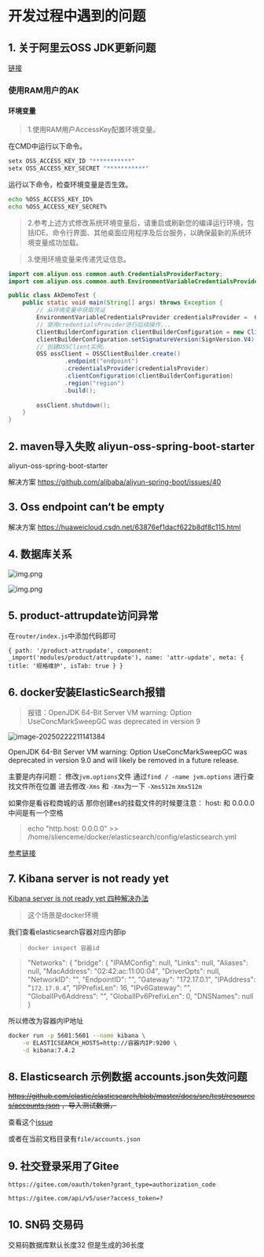 
# 开发过程中遇到的问题

## 1. 关于阿里云OSS JDK更新问题
[链接](https://help.aliyun.com/zh/oss/developer-reference/oss-java-configure-access-credentials?spm=a2c4g.11186623.0.0.df1564fe8OHAaY#0cf90ff8b28eg)

### 使用RAM用户的AK

#### 环境变量

> 1.使用RAM用户AccessKey配置环境变量。

在CMD中运行以下命令。
```bash
setx OSS_ACCESS_KEY_ID "***********"
setx OSS_ACCESS_KEY_SECRET "***********"
```

运行以下命令，检查环境变量是否生效。
```bash
echo %OSS_ACCESS_KEY_ID%
echo %OSS_ACCESS_KEY_SECRET%
```
>2.参考上述方式修改系统环境变量后，请重启或刷新您的编译运行环境，包括IDE、命令行界面、其他桌面应用程序及后台服务，以确保最新的系统环境变量成功加载。

>3.使用环境变量来传递凭证信息。

```java
import com.aliyun.oss.common.auth.CredentialsProviderFactory;
import com.aliyun.oss.common.auth.EnvironmentVariableCredentialsProvider;

public class AkDemoTest {
    public static void main(String[] args) throws Exception {
        // 从环境变量中获取凭证
        EnvironmentVariableCredentialsProvider credentialsProvider =  CredentialsProviderFactory.newEnvironmentVariableCredentialsProvider();
        // 使用credentialsProvider进行后续操作...
        ClientBuilderConfiguration clientBuilderConfiguration = new ClientBuilderConfiguration();
        clientBuilderConfiguration.setSignatureVersion(SignVersion.V4);   
        // 创建OSSClient实例。
        OSS ossClient = OSSClientBuilder.create()
                .endpoint("endpoint")
                .credentialsProvider(credentialsProvider)
                .clientConfiguration(clientBuilderConfiguration)
                .region("region")
                .build();
                
        ossClient.shutdown();
    }
}
```

## 2. maven导入失败 aliyun-oss-spring-boot-starter

aliyun-oss-spring-boot-starter

解决方案 https://github.com/alibaba/aliyun-spring-boot/issues/40


## 3. Oss endpoint can‘t be empty

解决方案 https://huaweicloud.csdn.net/63876ef1dacf622b8df8c115.html


## 4. 数据库关系
![img.png](/docs/image/db1.png)

![img.png](/docs/image/db2.png)

## 5. product-attrupdate访问异常

在`router/index.js`中添加代码即可

```
{ path: '/product-attrupdate', component: _import('modules/product/attrupdate'), name: 'attr-update', meta: { title: '规格维护', isTab: true } }
```

## 6. docker安装ElasticSearch报错

> 报错：OpenJDK 64-Bit Server VM warning: Option UseConcMarkSweepGC was deprecated in version 9

![image-20250222211141384](image/image-20250222211141384.png)

OpenJDK 64-Bit Server VM warning: Option UseConcMarkSweepGC was deprecated in version 9.0 and will likely be removed in a future release.

主要是内存问题：
修改`jvm.options`文件
通过`find / -name jvm.options` 进行查找文件所在位置
进去修改`-Xms` 和 `-Xmx`为一下
`-Xms512m`
`Xmx512m`

如果你是看谷粒商城的话
那你创建es的挂载文件的时候要注意：
host: 和 0.0.0.0 中间是有一个空格

> echo "http.host: 0.0.0.0" >> /home/slienceme/docker/elasticsearch/config/elasticsearch.yml

[参考链接](https://blog.csdn.net/weixin_41914010/article/details/123949927)



## 7. Kibana server is not ready yet

[Kibana server is not ready yet 四种解决办法](https://blog.csdn.net/weixin_45956631/article/details/130636880)

>  这个场景是docker环境

我们查看elasticsearch容器对应内部ip

> `docker inspect 容器id`

>  "Networks": {
>                 "bridge": {
>                     "IPAMConfig": null,
>                     "Links": null,
>                     "Aliases": null,
>                     "MacAddress": "02:42:ac:11:00:04",
>                     "DriverOpts": null,
>                     "NetworkID": "",
>                     "EndpointID": "",
>                     "Gateway": "172.17.0.1",
>                     "IPAddress": "`172.17.0.4`",
>                     "IPPrefixLen": 16,
>                     "IPv6Gateway": "",
>                     "GlobalIPv6Address": "",
>                     "GlobalIPv6PrefixLen": 0,
>                     "DNSNames": null
>                 }

所以修改为容器内IP地址

```bash
docker run -p 5601:5601 --name kibana \
	-e ELASTICSEARCH_HOSTS=http://容器内IP:9200 \
	-d kibana:7.4.2
```

## 8. Elasticsearch 示例数据 accounts.json失效问题

~~https://github.com/elastic/elasticsearch/blob/master/docs/src/test/resources/accounts.json ，导入测试数据，~~

查看这个[issue](https://github.com/elastic/elasticsearch/issues/88146)

或者在当前文档目录有`file/accounts.json`

## 9. 社交登录采用了Gitee

`https://gitee.com/oauth/token?grant_type=authorization_code `

`https://gitee.com/api/v5/user?access_token=?`

## 10. SN码 交易码

交易码数据库默认长度32 但是生成的36长度